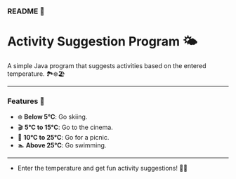 ### README 📝

# Activity Suggestion Program 🌤️

A simple Java program that suggests activities based on the entered temperature. 🏞️❄️🏖️

---
### Features 🚀
- ❄️ **Below 5°C**: Go skiing.
- 🎬 **5°C to 15°C**: Go to the cinema.
- 🧺 **10°C to 25°C**: Go for a picnic.
- 🏊 **Above 25°C**: Go swimming.
---
- Enter the temperature and get fun activity suggestions! 🎉✨
